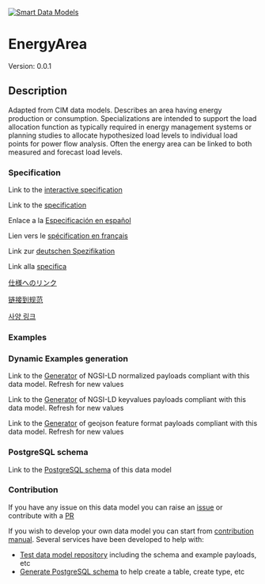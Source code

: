 [![Smart Data Models](https://smartdatamodels.org/wp-content/uploads/2022/01/SmartDataModels_logo.png "Logo")](https://smartdatamodels.org)
# EnergyArea
Version: 0.0.1

## Description 

Adapted from CIM data models. Describes an area having energy production or consumption.  Specializations are intended to support the load allocation function as typically required in energy management systems or planning studies to allocate hypothesized load levels to individual load points for power flow analysis.  Often the energy area can be linked to both measured and forecast load levels.
### Specification

Link to the [interactive specification](https://swagger.lab.fiware.org/?url=https://smart-data-models.github.io/dataModel.EnergyCIM/EnergyArea/swagger.yaml)

Link to the [specification](https://github.com/smart-data-models/dataModel.EnergyCIM/blob/master/EnergyArea/doc/spec.md)

Enlace a la [Especificación en español](https://github.com/smart-data-models/dataModel.EnergyCIM/blob/master/EnergyArea/doc/spec_ES.md)

Lien vers le [spécification en français](https://github.com/smart-data-models/dataModel.EnergyCIM/blob/master/EnergyArea/doc/spec_FR.md)

Link zur [deutschen Spezifikation](https://github.com/smart-data-models/dataModel.EnergyCIM/blob/master/EnergyArea/doc/spec_DE.md)

Link alla [specifica](https://github.com/smart-data-models/dataModel.EnergyCIM/blob/master/EnergyArea/doc/spec_IT.md)

[仕様へのリンク](https://github.com/smart-data-models/dataModel.EnergyCIM/blob/master/EnergyArea/doc/spec_JA.md)

[链接到规范](https://github.com/smart-data-models/dataModel.EnergyCIM/blob/master/EnergyArea/doc/spec_ZH.md)

[사양 링크](https://github.com/smart-data-models/dataModel.EnergyCIM/blob/master/EnergyArea/doc/spec_KO.md)
### Examples
### Dynamic Examples generation

Link to the [Generator](https://smartdatamodels.org/extra/ngsi-ld_generator.php?schemaUrl=https://raw.githubusercontent.com/smart-data-models/dataModel.EnergyCIM/master/EnergyArea/schema.json&email=info@smartdatamodels.org) of NGSI-LD normalized payloads compliant with this data model. Refresh for new values

Link to the [Generator](https://smartdatamodels.org/extra/ngsi-ld_generator_keyvalues.php?schemaUrl=https://raw.githubusercontent.com/smart-data-models/dataModel.EnergyCIM/master/EnergyArea/schema.json&email=info@smartdatamodels.org) of NGSI-LD keyvalues payloads compliant with this data model. Refresh for new values

Link to the [Generator](https://smartdatamodels.org/extra/geojson_features_generator.php?schemaUrl=https://raw.githubusercontent.com/smart-data-models/dataModel.EnergyCIM/master/EnergyArea/schema.json&email=info@smartdatamodels.org) of geojson feature format payloads compliant with this data model. Refresh for new values
### PostgreSQL schema

Link to the [PostgreSQL schema](https://github.com/smart-data-models/dataModel.EnergyCIM/blob/master/EnergyArea/schema.sql) of this data model
### Contribution

 If you have any issue on this data model you can raise an [issue](https://github.com/smart-data-models/dataModel.EnergyCIM/issues)  or contribute with a [PR](https://github.com/smart-data-models/dataModel.EnergyCIM/pulls)

 If you wish to develop your own data model you can start from [contribution manual](https://bit.ly/contribution_manual). Several services have been developed to help with: 
 - [Test data model repository](https://smartdatamodels.org/index.php/data-models-contribution-api/) including the schema and example payloads, etc
 - [Generate PostgreSQL schema](https://smartdatamodels.org/index.php/sql-service/) to help create a table, create type, etc